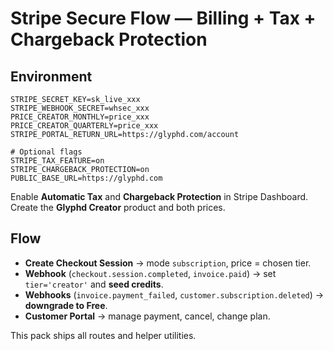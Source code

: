 # Stripe Secure Flow — Billing + Tax + Chargeback Protection

## Environment
```
STRIPE_SECRET_KEY=sk_live_xxx
STRIPE_WEBHOOK_SECRET=whsec_xxx
PRICE_CREATOR_MONTHLY=price_xxx
PRICE_CREATOR_QUARTERLY=price_xxx
STRIPE_PORTAL_RETURN_URL=https://glyphd.com/account

# Optional flags
STRIPE_TAX_FEATURE=on
STRIPE_CHARGEBACK_PROTECTION=on
PUBLIC_BASE_URL=https://glyphd.com
```
Enable **Automatic Tax** and **Chargeback Protection** in Stripe Dashboard. Create the **Glyphd Creator** product and both prices.

## Flow
- **Create Checkout Session** → mode `subscription`, price = chosen tier.
- **Webhook** (`checkout.session.completed`, `invoice.paid`) → set `tier='creator'` and **seed credits**.
- **Webhooks** (`invoice.payment_failed`, `customer.subscription.deleted`) → **downgrade to Free**.
- **Customer Portal** → manage payment, cancel, change plan.

This pack ships all routes and helper utilities.
